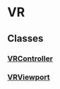 # VR
## Classes
### [VRController](api/Renderer/VR/VRController.md)
### [VRViewport](api/Renderer/VR/VRViewport.md)

